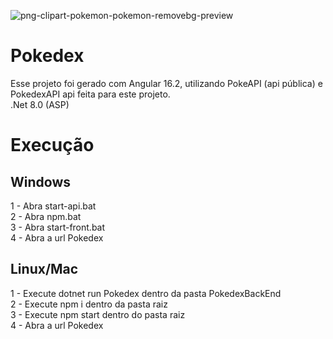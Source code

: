 ![png-clipart-pokemon-pokemon-removebg-preview](https://github.com/lucas081297/pokedex/assets/65791119/17fe73d5-ecf0-4fc9-86ed-dc4c9b8bb10d)


# Pokedex

Esse projeto foi gerado com Angular 16.2, utilizando PokeAPI (api pública) e PokedexAPI api feita para este projeto.
<br>
.Net 8.0 (ASP)


# Execução

## Windows
1 - Abra start-api.bat
<br>
2 - Abra npm.bat
<br>
3 - Abra start-front.bat
<br>
4 - Abra a url Pokedex

## Linux/Mac

1 - Execute dotnet run Pokedex dentro da pasta PokedexBackEnd
<br>
2 - Execute npm i dentro da pasta raiz
<br>
3 - Execute npm start dentro do pasta raiz
<br>
4 - Abra a url Pokedex
